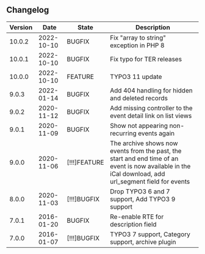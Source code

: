 ## Changelog

| Version | Date       | State         | Description                                                                                                                                            |
|---------|------------| ------------- |--------------------------------------------------------------------------------------------------------------------------------------------------------|
| 10.0.2  | 2022-10-10 | BUGFIX        | Fix "array to string" exception in PHP 8                                                                                                               |
| 10.0.1  | 2022-10-10 | BUGFIX        | Fix typo for TER releases                                                                                                                              |
| 10.0.0  | 2022-10-10 | FEATURE       | TYPO3 11 update                                                                                                                                        |
| 9.0.3   | 2022-01-14 | BUGFIX        | Add 404 handling for hidden and deleted records                                                                                                        |
| 9.0.2   | 2020-11-12 | BUGFIX        | Add missing controller to the event detail link on list views                                                                                          |
| 9.0.1   | 2020-11-09 | BUGFIX        | Show not appearing non-recurring events again                                                                                                          |
| 9.0.0   | 2020-11-06 | [!!!]FEATURE  | The archive shows now events from the past, the start and end time of an event is now available in the iCal download, add url_segment field for events |
| 8.0.0   | 2020-11-03 | [!!!]BUGFIX   | Drop TYPO3 6 and 7 support, Add TYPO3 9 support                                                                                                        |
| 7.0.1   | 2016-01-20 | BUGFIX        | Re-enable RTE for description field                                                                                                                    |
| 7.0.0   | 2016-01-07 | [!!!]BUGFIX   | TYPO3 7 support, Category support, archive plugin                                                                                                      |
